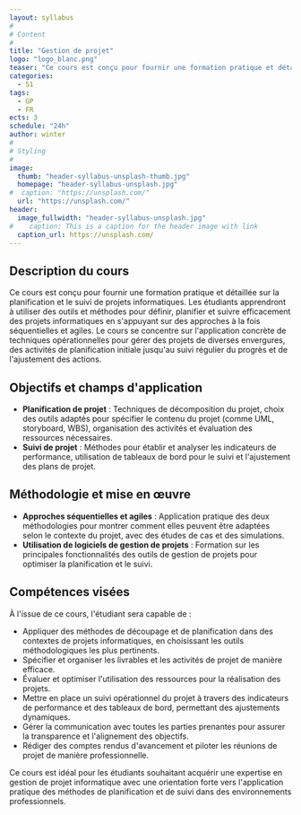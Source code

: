 ```yaml
---
layout: syllabus
#
# Content
#
title: "Gestion de projet"
logo: "logo_blanc.png"
teaser: "Ce cours est conçu pour fournir une formation pratique et détaillée sur la planification et le suivi de projets informatiques."
categories:
  - S1
tags:
  - GP
  - FR
ects: 3
schedule: "24h"
author: winter
#
# Styling
#
image:
  thumb: "header-syllabus-unsplash-thumb.jpg"
  homepage: "header-syllabus-unsplash.jpg"
#  caption: "https://unsplash.com/"
  url: "https://unsplash.com/"
header:
  image_fullwidth: "header-syllabus-unsplash.jpg"
#    caption: This is a caption for the header image with link
  caption_url: https://unsplash.com/  
---
```

## Description du cours

Ce cours est conçu pour fournir une formation pratique et détaillée sur la planification et le suivi de projets informatiques. Les étudiants apprendront à utiliser des outils et méthodes pour définir, planifier et suivre efficacement des projets informatiques en s'appuyant sur des approches à la fois séquentielles et agiles. Le cours se concentre sur l'application concrète de techniques opérationnelles pour gérer des projets de diverses envergures, des activités de planification initiale jusqu'au suivi régulier du progrès et de l'ajustement des actions.

## Objectifs et champs d'application

- **Planification de projet** : Techniques de décomposition du projet, choix des outils adaptés pour spécifier le contenu du projet (comme UML, storyboard, WBS), organisation des activités et évaluation des ressources nécessaires.
- **Suivi de projet** : Méthodes pour établir et analyser les indicateurs de performance, utilisation de tableaux de bord pour le suivi et l'ajustement des plans de projet.

## Méthodologie et mise en œuvre

- **Approches séquentielles et agiles** : Application pratique des deux méthodologies pour montrer comment elles peuvent être adaptées selon le contexte du projet, avec des études de cas et des simulations.
- **Utilisation de logiciels de gestion de projets** : Formation sur les principales fonctionnalités des outils de gestion de projets pour optimiser la planification et le suivi.

## Compétences visées

À l'issue de ce cours, l'étudiant sera capable de :

- Appliquer des méthodes de découpage et de planification dans des contextes de projets informatiques, en choisissant les outils méthodologiques les plus pertinents.
- Spécifier et organiser les livrables et les activités de projet de manière efficace.
- Évaluer et optimiser l'utilisation des ressources pour la réalisation des projets.
- Mettre en place un suivi opérationnel du projet à travers des indicateurs de performance et des tableaux de bord, permettant des ajustements dynamiques.
- Gérer la communication avec toutes les parties prenantes pour assurer la transparence et l'alignement des objectifs.
- Rédiger des comptes rendus d'avancement et piloter les réunions de projet de manière professionnelle.

Ce cours est idéal pour les étudiants souhaitant acquérir une expertise en gestion de projet informatique avec une orientation forte vers l'application pratique des méthodes de planification et de suivi dans des environnements professionnels.